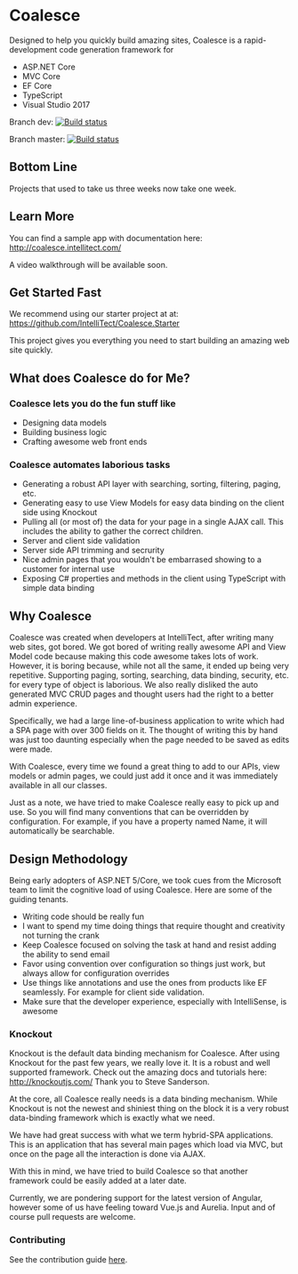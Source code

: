 # Coalesce
Designed to help you quickly build amazing sites, Coalesce is a rapid-development code generation framework for 
  * ASP.NET Core
  * MVC Core
  * EF Core
  * TypeScript
  * Visual Studio 2017

Branch dev:    [![Build status](https://ci.appveyor.com/api/projects/status/mev829igrspj4x5s/branch/dev?svg=true)](https://ci.appveyor.com/project/IntelliTect/coalesce/branch/dev)

Branch master: [![Build status](https://ci.appveyor.com/api/projects/status/mev829igrspj4x5s/branch/master?svg=true)](https://ci.appveyor.com/project/IntelliTect/coalesce/branch/master)

## Bottom Line
Projects that used to take us three weeks now take one week. 

## Learn More
You can find a sample app with documentation here: http://coalesce.intellitect.com/

A video walkthrough will be available soon.

## Get Started Fast
We recommend using our starter project at at: https://github.com/IntelliTect/Coalesce.Starter

This project gives you everything you need to start building an amazing web site quickly. 


## What does Coalesce do for Me?
### Coalesce lets you do the fun stuff like 
* Designing data models
* Building business logic
* Crafting awesome web front ends

### Coalesce automates laborious tasks
* Generating a robust API layer with searching, sorting, filtering, paging, etc. 
* Generating easy to use View Models for easy data binding on the client side using Knockout
* Pulling all (or most of) the data for your page in a single AJAX call. This includes the ability to gather the correct children.
* Server and client side validation
* Server side API trimming and secrurity
* Nice admin pages that you wouldn't be embarrased showing to a customer for internal use
* Exposing C# properties and methods in the client using TypeScript with simple data binding


## Why Coalesce
Coalesce was created when developers at IntelliTect, after writing many web sites, got bored. We got bored of writing really awesome API and View Model code because making this code awesome takes lots of work. However, it is boring because, while not all the same, it ended up being very repetitive. Supporting paging, sorting, searching, data binding, security, etc. for every type of object is laborious. We also really disliked the auto generated MVC CRUD pages and thought users had the right to a better admin experience. 

Specifically, we had a large line-of-business application to write which had a SPA page with over 300 fields on it. The thought of writing this by hand was just too daunting especially when the page needed to be saved as edits were made. 

With Coalesce, every time we found a great thing to add to our APIs, view models or admin pages, we could just add it once and it was immediately available in all our classes. 

Just as a note, we have tried to make Coalesce really easy to pick up and use. So you will find many conventions that can be overridden by configuration. For example, if you have a property named Name, it will automatically be searchable. 


## Design Methodology
Being early adopters of ASP.NET 5/Core, we took cues from the Microsoft team to limit the cognitive load of using Coalesce. Here are some of the guiding tenants.
* Writing code should be really fun
* I want to spend my time doing things that require thought and creativity not turning the crank
* Keep Coalesce focused on solving the task at hand and resist adding the ability to send email
* Favor using convention over configuration so things just work, but always allow for configuration overrides
* Use things like annotations and use the ones from products like EF seamlessly. For example for client side validation.
* Make sure that the developer experience, especially with IntelliSense, is awesome


### Knockout
Knockout is the default data binding mechanism for Coalesce. After using Knockout for the past few years, we really love it. It is a robust and well supported framework. Check out the amazing docs and tutorials here: http://knockoutjs.com/  Thank you to Steve Sanderson.

At the core, all Coalesce really needs is a data binding mechanism. While Knockout is not the newest and shiniest thing on the block it is a very robust data-binding framework which is exactly what we need. 

We have had great success with what we term hybrid-SPA applications. This is an application that has several main pages which load via MVC, but once on the page all the interaction is done via AJAX. 

With this in mind, we have tried to build Coalesce so that another framework could be easily added at a later date. 

Currently, we are pondering support for the latest version of Angular, however some of us have feeling toward Vue.js and Aurelia. Input and of course pull requests are welcome. 

### Contributing

See the contribution guide [here](https://github.com/IntelliTect/Coalesce/blob/2.0/CONTRIBUTING.md).

